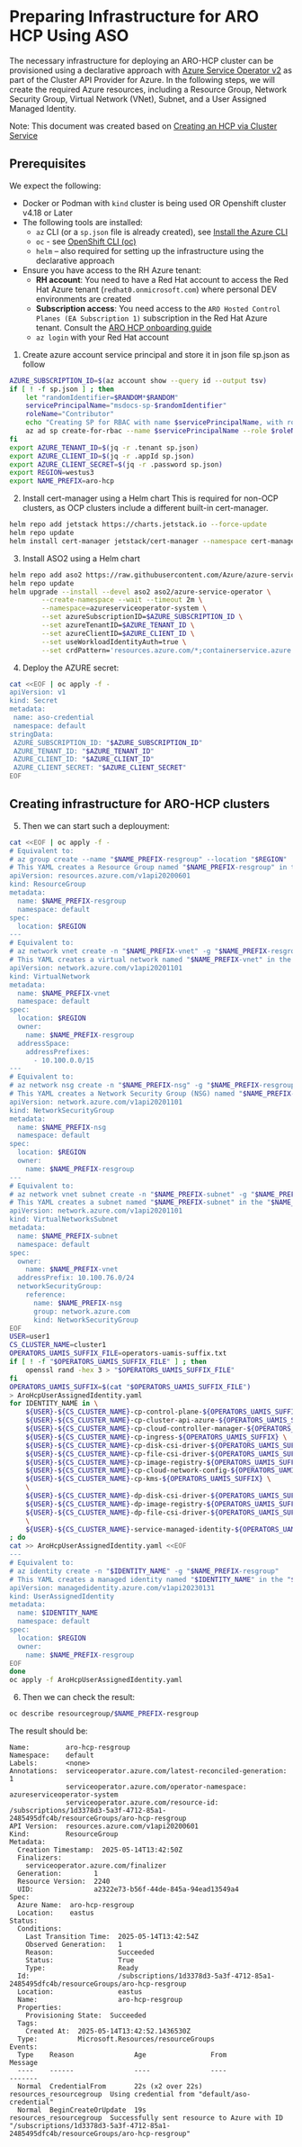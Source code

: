 # Preparing Infrastructure for ARO HCP Using ASO

The necessary infrastructure for deploying an ARO-HCP cluster can be provisioned using a declarative approach with [Azure Service Operator v2](https://azure.github.io/azure-service-operator/)
as part of the Cluster API Provider for Azure. In the following steps, we will create the required Azure resources,
including a Resource Group, Network Security Group, Virtual Network (VNet), Subnet, and a User Assigned Managed Identity.

Note: This document was created based on [Creating an HCP via Cluster Service](https://github.com/Azure/ARO-HCP/blob/main/cluster-service/cluster-creation.md)  

## Prerequisites

We expect the following:

* Docker or Podman with `kind` cluster is being used OR Openshift cluster v4.18 or Later  
* The following tools are installed:  
  * `az` CLI (or a `sp.json` file is already created), see [Install the Azure CLI](https://learn.microsoft.com/en-us/cli/azure/install-azure-cli?view=azure-cli-latest)
  * `oc` - see [OpenShift CLI (oc)](https://docs.redhat.com/en/documentation/openshift_container_platform/4.18/html/cli_tools/openshift-cli-oc)
  * `helm` – also required for setting up the infrastructure using the declarative approach
* Ensure you have access to the RH Azure tenant:
  * **RH account**: You need to have a Red Hat account to access the Red Hat Azure tenant (`redhat0.onmicrosoft.com`) where personal DEV environments are created
  * **Subscription access**: You need access to the `ARO Hosted Control Planes (EA Subscription 1)` subscription in the Red Hat Azure tenant. Consult the [ARO HCP onboarding guide](https://docs.google.com/document/d/1KUZSLknIkSd6usFPe_OcEYWJyW6mFeotc2lIsLgE3JA/)
  * `az login` with your Red Hat account

1. Create azure account service principal and store it in json file sp.json as follow
```bash
AZURE_SUBSCRIPTION_ID=$(az account show --query id --output tsv)
if [ ! -f sp.json ] ; then
    let "randomIdentifier=$RANDOM*$RANDOM"
    servicePrincipalName="msdocs-sp-$randomIdentifier"
    roleName="Contributor"
    echo "Creating SP for RBAC with name $servicePrincipalName, with role $roleName and in scopes /subscriptions/$AZURE_SUBSCRIPTION_ID"
    az ad sp create-for-rbac --name $servicePrincipalName --role $roleName --scopes /subscriptions/$AZURE_SUBSCRIPTION_ID > sp.json
fi
export AZURE_TENANT_ID=$(jq -r .tenant sp.json)
export AZURE_CLIENT_ID=$(jq -r .appId sp.json)
export AZURE_CLIENT_SECRET=$(jq -r .password sp.json)
export REGION=westus3
export NAME_PREFIX=aro-hcp
```
2. Install cert-manager using a Helm chart
This is required for non-OCP clusters, as OCP clusters include a different built-in cert-manager.
```bash
helm repo add jetstack https://charts.jetstack.io --force-update
helm repo update
helm install cert-manager jetstack/cert-manager --namespace cert-manager --create-namespace --set crds.enabled=true
````
3. Install ASO2 using a Helm chart 
```bash
helm repo add aso2 https://raw.githubusercontent.com/Azure/azure-service-operator/main/v2/charts
helm repo update
helm upgrade --install --devel aso2 aso2/azure-service-operator \
        --create-namespace --wait --timeout 2m \
        --namespace=azureserviceoperator-system \
        --set azureSubscriptionID=$AZURE_SUBSCRIPTION_ID \
        --set azureTenantID=$AZURE_TENANT_ID \
        --set azureClientID=$AZURE_CLIENT_ID \
        --set useWorkloadIdentityAuth=true \
        --set crdPattern='resources.azure.com/*;containerservice.azure.com/*;keyvault.azure.com/*;managedidentity.azure.com/*;eventhub.azure.com/*;network.azure.com/*;authorization.azure.com/*'
```
4. Deploy the AZURE secret:
```bash
cat <<EOF | oc apply -f -
apiVersion: v1
kind: Secret
metadata:
 name: aso-credential
 namespace: default
stringData:
 AZURE_SUBSCRIPTION_ID: "$AZURE_SUBSCRIPTION_ID"
 AZURE_TENANT_ID: "$AZURE_TENANT_ID"
 AZURE_CLIENT_ID: "$AZURE_CLIENT_ID"
 AZURE_CLIENT_SECRET: "$AZURE_CLIENT_SECRET"
EOF
```
## Creating infrastructure for ARO-HCP clusters
5. Then we can start such a deplouyment:
```bash
cat <<EOF | oc apply -f -
# Equivalent to:
# az group create --name "$NAME_PREFIX-resgroup" --location "$REGION"
# This YAML creates a Resource Group named "$NAME_PREFIX-resgroup" in the specified Azure region "$REGION".
apiVersion: resources.azure.com/v1api20200601
kind: ResourceGroup
metadata:
  name: $NAME_PREFIX-resgroup
  namespace: default
spec:
  location: $REGION
---
# Equivalent to:
# az network vnet create -n "$NAME_PREFIX-vnet" -g "$NAME_PREFIX-resgroup"
# This YAML creates a virtual network named "$NAME_PREFIX-vnet" in the "$NAME_PREFIX-resgroup" resource group.
apiVersion: network.azure.com/v1api20201101
kind: VirtualNetwork
metadata:
  name: $NAME_PREFIX-vnet
  namespace: default
spec:
  location: $REGION
  owner:
    name: $NAME_PREFIX-resgroup
  addressSpace:
    addressPrefixes:
      - 10.100.0.0/15
---
# Equivalent to:
# az network nsg create -n "$NAME_PREFIX-nsg" -g "$NAME_PREFIX-resgroup"
# This YAML creates a Network Security Group (NSG) named "$NAME_PREFIX-nsg" in the "${NAME_PREFIX}-resgroup" resource group.
apiVersion: network.azure.com/v1api20201101
kind: NetworkSecurityGroup
metadata:
  name: $NAME_PREFIX-nsg
  namespace: default
spec:
  location: $REGION
  owner:
    name: $NAME_PREFIX-resgroup
---
# Equivalent to:
# az network vnet subnet create -n "$NAME_PREFIX-subnet" -g "$NAME_PREFIX-resgroup" --vnet-name "$NAME_PREFIX-vnet" --network-security-group "$NAME_PREFIX-nsg"
# This YAML creates a subnet named "$NAME_PREFIX-subnet" in the "$NAME_PREFIX-vnet" virtual network and associates it with the "$NAME_PREFIX-nsg" Network Security Group.
apiVersion: network.azure.com/v1api20201101
kind: VirtualNetworksSubnet
metadata:
  name: $NAME_PREFIX-subnet
  namespace: default
spec:
  owner:
    name: $NAME_PREFIX-vnet
  addressPrefix: 10.100.76.0/24
  networkSecurityGroup: 
    reference:
      name: $NAME_PREFIX-nsg
      group: network.azure.com
      kind: NetworkSecurityGroup
EOF
USER=user1
CS_CLUSTER_NAME=cluster1
OPERATORS_UAMIS_SUFFIX_FILE=operators-uamis-suffix.txt
if [ ! -f "$OPERATORS_UAMIS_SUFFIX_FILE" ] ; then
    openssl rand -hex 3 > "$OPERATORS_UAMIS_SUFFIX_FILE"
fi
OPERATORS_UAMIS_SUFFIX=$(cat "$OPERATORS_UAMIS_SUFFIX_FILE")
> AroHcpUserAssignedIdentity.yaml
for IDENTITY_NAME in \
    ${USER}-${CS_CLUSTER_NAME}-cp-control-plane-${OPERATORS_UAMIS_SUFFIX} \
    ${USER}-${CS_CLUSTER_NAME}-cp-cluster-api-azure-${OPERATORS_UAMIS_SUFFIX} \
    ${USER}-${CS_CLUSTER_NAME}-cp-cloud-controller-manager-${OPERATORS_UAMIS_SUFFIX} \
    ${USER}-${CS_CLUSTER_NAME}-cp-ingress-${OPERATORS_UAMIS_SUFFIX} \
    ${USER}-${CS_CLUSTER_NAME}-cp-disk-csi-driver-${OPERATORS_UAMIS_SUFFIX} \
    ${USER}-${CS_CLUSTER_NAME}-cp-file-csi-driver-${OPERATORS_UAMIS_SUFFIX} \
    ${USER}-${CS_CLUSTER_NAME}-cp-image-registry-${OPERATORS_UAMIS_SUFFIX} \
    ${USER}-${CS_CLUSTER_NAME}-cp-cloud-network-config-${OPERATORS_UAMIS_SUFFIX} \
    ${USER}-${CS_CLUSTER_NAME}-cp-kms-${OPERATORS_UAMIS_SUFFIX} \
    \
    ${USER}-${CS_CLUSTER_NAME}-dp-disk-csi-driver-${OPERATORS_UAMIS_SUFFIX} \
    ${USER}-${CS_CLUSTER_NAME}-dp-image-registry-${OPERATORS_UAMIS_SUFFIX} \
    ${USER}-${CS_CLUSTER_NAME}-dp-file-csi-driver-${OPERATORS_UAMIS_SUFFIX} \
    \
    ${USER}-${CS_CLUSTER_NAME}-service-managed-identity-${OPERATORS_UAMIS_SUFFIX} \
; do 
cat >> AroHcpUserAssignedIdentity.yaml <<EOF
---
# Equivalent to:
# az identity create -n "$IDENTITY_NAME" -g "$NAME_PREFIX-resgroup"
# This YAML creates a managed identity named "$IDENTITY_NAME" in the "$NAME_PREFIX-resgroup" resource group.
apiVersion: managedidentity.azure.com/v1api20230131
kind: UserAssignedIdentity
metadata:
  name: $IDENTITY_NAME
  namespace: default
spec:
  location: $REGION
  owner:
    name: $NAME_PREFIX-resgroup
EOF
done
oc apply -f AroHcpUserAssignedIdentity.yaml
```
6. Then we can check the result:
```bash
oc describe resourcegroup/$NAME_PREFIX-resgroup
```
The result should be:
```
Name:         aro-hcp-resgroup
Namespace:    default
Labels:       <none>
Annotations:  serviceoperator.azure.com/latest-reconciled-generation: 1
              serviceoperator.azure.com/operator-namespace: azureserviceoperator-system
              serviceoperator.azure.com/resource-id: /subscriptions/1d3378d3-5a3f-4712-85a1-2485495dfc4b/resourceGroups/aro-hcp-resgroup
API Version:  resources.azure.com/v1api20200601
Kind:         ResourceGroup
Metadata:
  Creation Timestamp:  2025-05-14T13:42:50Z
  Finalizers:
    serviceoperator.azure.com/finalizer
  Generation:        1
  Resource Version:  2240
  UID:               a2322e73-b56f-44de-845a-94ead13549a4
Spec:
  Azure Name:  aro-hcp-resgroup
  Location:    eastus
Status:
  Conditions:
    Last Transition Time:  2025-05-14T13:42:54Z
    Observed Generation:   1
    Reason:                Succeeded
    Status:                True
    Type:                  Ready
  Id:                      /subscriptions/1d3378d3-5a3f-4712-85a1-2485495dfc4b/resourceGroups/aro-hcp-resgroup
  Location:                eastus
  Name:                    aro-hcp-resgroup
  Properties:
    Provisioning State:  Succeeded
  Tags:
    Created At:  2025-05-14T13:42:52.1436530Z
  Type:          Microsoft.Resources/resourceGroups
Events:
  Type    Reason               Age                From                     Message
  ----    ------               ----               ----                     -------
  Normal  CredentialFrom       22s (x2 over 22s)  resources_resourcegroup  Using credential from "default/aso-credential"
  Normal  BeginCreateOrUpdate  19s                resources_resourcegroup  Successfully sent resource to Azure with ID "/subscriptions/1d3378d3-5a3f-4712-85a1-2485495dfc4b/resourceGroups/aro-hcp-resgroup"
```
